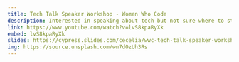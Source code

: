 ```yaml
---
title: Tech Talk Speaker Workshop - Women Who Code
description: Interested in speaking about tech but not sure where to start? In this one-hour workshop, we'll walk through choosing a problem statement, developing an outline, picking visual and interactive elements, and basic presentation skills.
link: https://www.youtube.com/watch?v=lvS8kpaRyXk
embed: lvS8kpaRyXk
slides: https://cypress.slides.com/cecelia/wwc-tech-talk-speaker-workshop
img: https://source.unsplash.com/wn7dOzUh3Rs
---
```

